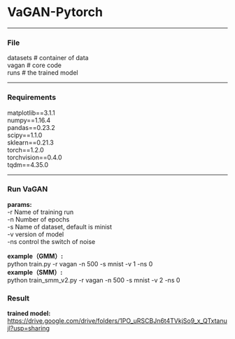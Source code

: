 # VaGAN-Pytorch
---

### File
datasets  # container of data  
vagan # core code  
runs # the trained model   

---
### Requirements
matplotlib==3.1.1  
numpy==1.16.4  
pandas==0.23.2  
scipy==1.1.0  
sklearn==0.21.3  
torch==1.2.0  
torchvision==0.4.0   
tqdm==4.35.0  

---
### Run VaGAN
__params:__  
-r Name of training run  
-n Number of epochs  
-s Name of dataset, default is minist  
-v version of model  
-ns control the switch of noise  

__example（GMM）:__  
python train.py -r vagan -n 500 -s mnist -v 1 -ns 0  
__example（SMM）:__  
python train_smm_v2.py -r vagan -n 500 -s mnist -v 2 -ns 0  

### Result
__trained model:__  
https://drive.google.com/drive/folders/1PO_uRSCBJn6t4TVkjSo9_x_QTxtanujl?usp=sharing
